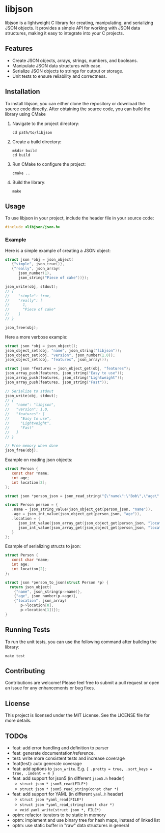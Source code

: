 # libjson

libjson is a lightweight C library for creating, manipulating, and serializing JSON objects. It provides a simple API for working with JSON data structures, making it easy to integrate into your C projects.

## Features

- Create JSON objects, arrays, strings, numbers, and booleans.
- Manipulate JSON data structures with ease.
- Serialize JSON objects to strings for output or storage.
- Unit tests to ensure reliability and correctness.

## Installation

To install libjson, you can either clone the repository or download the source code directly. After obtaining the source code, you can build the library using CMake

1. Navigate to the project directory:

   ```
   cd path/to/libjson
   ```

2. Create a build directory:

   ```
   mkdir build
   cd build
   ```

3. Run CMake to configure the project:

   ```
   cmake ..
   ```

4. Build the library:
   ```
   make
   ```

## Usage

To use libjson in your project, include the header file in your source code:

```c
#include <libjson/json.h>
```

### Example

Here is a simple example of creating a JSON object:

```c
struct json *obj = json_object(
   {"simple", json_true()},
   {"really", json_array(
      json_number(1),
      json_string("Piece of cake"))});

json_write(obj, stdout);
// {
//    "simple": true,
//    "really": [
//      1,
//      "Piece of cake"
//    ]
// }

json_free(obj);
```

Here a more verbose example:

```c
struct json *obj = json_object();
json_object_set(obj, "name", json_string("libjson"));
json_object_set(obj, "version", json_number(1.0));
json_object_set(obj, "features", json_array());

struct json *features = json_object_get(obj, "features");
json_array_push(features, json_string("Easy to use"));
json_array_push(features, json_string("Lightweight"));
json_array_push(features, json_string("Fast"));

// Serialize to stdout
json_write(obj, stdout);
// {
//   "name": "libjson",
//   "version": 1.0,
//   "features": [
//     "Easy to use",
//     "Lightweight",
//     "Fast"
//   ]
// }

// Free memory when done
json_free(obj);
```

Example on reading json objects:

```c
struct Person {
   const char *name;
   int age;
   int location[2];
};

struct json *person_json = json_read_string("{\"name\":\"Bob\",\"age\":25,\"location\":[+1234567,-9876543]}");

struct Person person = {
   .name = json_string_value(json_object_get(person_json, "name")),
   .age = json_int_value(json_object_get(person_json, "age")),
   .location = {
      json_int_value(json_array_get(json_object_get(person_json, "location"), 0)),
      json_int_value(json_array_get(json_object_get(person_json, "location"), 1))
   }
};
```

Example of serializing structs to json:

```c
struct Person {
   const char *name;
   int age;
   int location[2];
};

struct json *person_to_json(struct Person *p) {
  return json_object(
    {"name", json_string(p->name)},
    {"age", json_number(p->age)},
    {"location", json_array(
       p->location[0],
       p->location[1])});
}
```

## Running Tests

To run the unit tests, you can use the following command after building the library:

```
make test
```

## Contributing

Contributions are welcome! Please feel free to submit a pull request or open an issue for any enhancements or bug fixes.

## License

This project is licensed under the MIT License. See the LICENSE file for more details.

## TODOs

- feat: add error handling and definition to parser
- feat: generate documentation/reference.
- test: write more consistent tests and increase coverage
- feat(test): auto generate coverage
- feat: add options to `json_write`. E.g. `{ .pretty = true, .sort_keys = true, .indent = 4 }`
- feat: add support for json5 (in different `json5.h` header)
  - `struct json * json5_read(FILE*)`
  - `struct json * json5_read_string(const char *)`
- feat: add support for YAML (in different `yaml.h` header)
  - `struct json *yaml_read(FILE*)`
  - `struct json *yaml_read_string(const char *)`
  - `void yaml_write(struct json *, FILE*)`
- optm: refactor iterators to be static in memory
- optm: implement and use binary tree for hash maps, instead of linked list
- optm: use static buffer in "raw" data structures in general
